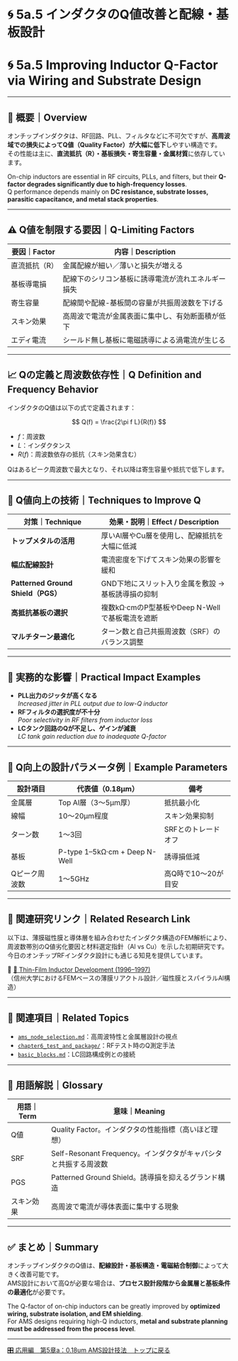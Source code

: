 # 🌀 5a.5 インダクタのQ値改善と配線・基板設計  
# 🌀 5a.5 Improving Inductor Q-Factor via Wiring and Substrate Design

---

## 📘 概要｜Overview

オンチップインダクタは、RF回路、PLL、フィルタなどに不可欠ですが、**高周波域での損失によってQ値（Quality Factor）が大幅に低下**しやすい構造です。  
その性能は主に、**直流抵抗（R）・基板損失・寄生容量・金属材質**に依存しています。

On-chip inductors are essential in RF circuits, PLLs, and filters, but their **Q-factor degrades significantly due to high-frequency losses**.  
Q performance depends mainly on **DC resistance, substrate losses, parasitic capacitance, and metal stack properties**.

---

## ⚠️ Q値を制限する要因｜Q-Limiting Factors

| 要因｜Factor | 内容｜Description |
|--------|------------------------------|
| 直流抵抗（R） | 金属配線が細い／薄いと損失が増える |
| 基板導電損 | 配線下のシリコン基板に誘導電流が流れエネルギー損失 |
| 寄生容量 | 配線間や配線-基板間の容量が共振周波数を下げる |
| スキン効果 | 高周波で電流が金属表面に集中し、有効断面積が低下 |
| エディ電流 | シールド無し基板に電磁誘導による渦電流が生じる |

---

## 📈 Qの定義と周波数依存性｜Q Definition and Frequency Behavior

インダクタのQ値は以下の式で定義されます：

$$
Q(f) = \frac{2\pi f L}{R(f)}
$$

- $f$：周波数  
- $L$：インダクタンス  
- $R(f)$：周波数依存の抵抗（スキン効果含む）

Qはあるピーク周波数で最大となり、それ以降は寄生容量や抵抗で低下します。

---

## 🔧 Q値向上の技術｜Techniques to Improve Q

| 対策｜Technique | 効果・説明｜Effect / Description |
|--------|------------------------------|
| **トップメタルの活用** | 厚いAl層やCu層を使用し、配線抵抗を大幅に低減 |
| **幅広配線設計** | 電流密度を下げてスキン効果の影響を緩和 |
| **Patterned Ground Shield（PGS）** | GND下地にスリット入り金属を敷設 → 基板誘導損の抑制 |
| **高抵抗基板の選択** | 複数kΩ·cmのP型基板やDeep N-Wellで基板電流を遮断 |
| **マルチターン最適化** | ターン数と自己共振周波数（SRF）のバランス調整 |

---

## 🧪 実務的な影響｜Practical Impact Examples

- **PLL出力のジッタが高くなる**  
  *Increased jitter in PLL output due to low-Q inductor*
- **RFフィルタの選択度が不十分**  
  *Poor selectivity in RF filters from inductor loss*
- **LCタンク回路のQが不足し、ゲインが減衰**  
  *LC tank gain reduction due to inadequate Q-factor*

---

## 📏 Q向上の設計パラメータ例｜Example Parameters

| 設計項目 | 代表値（0.18μm） | 備考 |
|----------|------------------|------|
| 金属層 | Top Al層（3〜5μm厚） | 抵抗最小化 |
| 線幅 | 10〜20μm程度 | スキン効果抑制 |
| ターン数 | 1〜3回 | SRFとのトレードオフ |
| 基板 | P-type 1–5kΩ·cm + Deep N-Well | 誘導損低減 |
| Qピーク周波数 | 1〜5GHz | 高Q時で10〜20が目安 |

---

## 🔗 関連研究リンク｜Related Research Link

以下は、薄膜磁性膜と導体層を組み合わせたインダクタ構造のFEM解析により、周波数帯別のQ値劣化要因と材料選定指針（Al vs Cu）を示した初期研究です。  
今日のオンチップRFインダクタ設計にも通じる知見を提供しています。

📄 [🧪 Thin-Film Inductor Development (1996–1997)](https://samizo-aitl.github.io/Edusemi-Plus/archive/in1996/thinfilm_microreactor.md)  
（信州大学におけるFEMベースの薄膜リアクトル設計／磁性膜とスパイラルAl構造）

---

## 🧭 関連項目｜Related Topics

- [`ams_node_selection.md`](../d_chapter5_analog_mixed_signal/ams_node_selection.md)：高周波特性と金属層設計の視点  
- [`chapter6_test_and_package/`](../chapter6_test_and_package/)：RFテスト時のQ測定手法  
- [`basic_blocks.md`](../d_chapter5_analog_mixed_signal/basic_blocks.md)：LC回路構成例との接続

---

## 🧠 用語解説｜Glossary

| 用語｜Term | 意味｜Meaning |
|--------|--------------------------|
| Q値 | Quality Factor。インダクタの性能指標（高いほど理想） |
| SRF | Self-Resonant Frequency。インダクタがキャパシタと共振する周波数 |
| PGS | Patterned Ground Shield。誘導損を抑えるグランド構造 |
| スキン効果 | 高周波で電流が導体表面に集中する現象 |

---

## ✅ まとめ｜Summary

オンチップインダクタのQ値は、**配線設計・基板構造・電磁結合制御**によって大きく改善可能です。  
AMS設計において高Qが必要な場合は、**プロセス設計段階から金属層と基板条件の最適化**が必要です。

The Q-factor of on-chip inductors can be greatly improved by **optimized wiring, substrate isolation, and EM shielding**.  
For AMS designs requiring high-Q inductors, **metal and substrate planning must be addressed from the process level**.

---

[🎛️ 応用編　第5章a：0.18um AMS設計技法　トップに戻る](./README.md)



